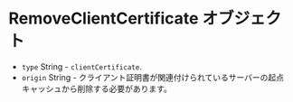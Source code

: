 # RemoveClientCertificate オブジェクト

* `type` String - `clientCertificate`.
* `origin` String - クライアント証明書が関連付けられているサーバーの起点 キャッシュから削除する必要があります。